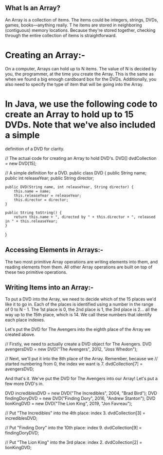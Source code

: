 ## What Is an Array?

  An Array is a collection of items. The items could be integers, strings, DVDs, games, books—anything really. T
  he items are stored in neighboring (contiguous) memory locations. Because they're stored together, 
  checking through the entire collection of items is straightforward.

# Creating an Array:-
On a computer, Arrays can hold up to N items. The value of N is decided by you, the programmer, 
at the time you create the Array. This is the same as when we found a big enough cardboard box for the DVDs.
Additionally, you also need to specify the type of item that will be going into the Array.

# In Java, we use the following code to create an Array to hold up to 15 DVDs. Note that we've also included a simple 
definition of a DVD for clarity.

// The actual code for creating an Array to hold DVD's.
DVD[] dvdCollection = new DVD[15];

// A simple definition for a DVD.
public class DVD {
    public String name;
    public int releaseYear;
    public String director;

    public DVD(String name, int releaseYear, String director) {
        this.name = name;
        this.releaseYear = releaseYear;
        this.director = director;
    }

    public String toString() {
        return this.name + ", directed by " + this.director + ", released in " + this.releaseYear;
    }
}

## Accessing Elements in Arrays:-
  The two most primitive Array operations are writing elements into them, and reading elements from them. All other Array 
  operations are built on top of these two primitive operations.

 ## Writing Items into an Array:-
  To put a DVD into the Array, we need to decide which of the 15 places we'd like it to go in. Each of the places is 
  identified using a number in the range of 0 to N - 1. The 1st place is 0, the 2nd place is 1, the 3rd place is 2... 
  all the way up to the 15th place, which is 14. We call these numbers that identify each place indexes.

  Let's put the DVD for The Avengers into the eighth place of the Array we created above.

  // Firstly, we need to actually create a DVD object for The Avengers.
DVD avengersDVD = new DVD("The Avengers", 2012, "Joss Whedon");

// Next, we'll put it into the 8th place of the Array. Remember, because we
// started numbering from 0, the index we want is 7.
dvdCollection[7] = avengersDVD;

And that's it. We've put the DVD for The Avengers into our Array! Let's put a few more DVD's in.


DVD incrediblesDVD = new DVD("The Incredibles", 2004, "Brad Bird");
DVD findingDoryDVD = new DVD("Finding Dory", 2016, "Andrew Stanton");
DVD lionKingDVD = new DVD("The Lion King", 2019, "Jon Favreau");

// Put "The Incredibles" into the 4th place: index 3.
dvdCollection[3] = incrediblesDVD;

// Put "Finding Dory" into the 10th place: index 9.
dvdCollection[9] = findingDoryDVD;

// Put "The Lion King" into the 3rd place: index 2.
dvdCollection[2] = lionKingDVD;